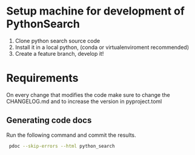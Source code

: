 # Setup machine for development of PythonSearch


1. Clone python search source code
2. Install it in a local python, (conda or virtualenviroment recommended)
3. Create a feature branch, develop it!

# Requirements

On every change that modifies the code make sure to change the CHANGELOG.md and to increase the version in pyproject.toml

## Generating code docs

Run the following command and commit the results.

```sh
 pdoc --skip-errors --html python_search
```
